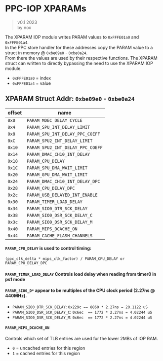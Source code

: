 # PPC-IOP XPARAMs
>v0.1 2023  
> by nox

The XPARAM IOP module writes PARAM values to `0xFFFE01a0` and `0xFFFE01a4`.  
In the PPC store handler for these addresses copy the PARAM value to a 
struct in memory @ `0xbe09e0` - `0xbe0a24`.  
From there the values are used
by their respective functions. The XPARAM struct can written to directly
bypassing the need to use the XPARAM IOP module.

- `0xFFFE01a0` = index
- `0xFFFE01a4` = value

## XPARAM Struct Addr: `0xbe09e0` - `0xbe0a24`

| offset | name
| ------ | -------------------------------
| `0x0`  | `PARAM_MDEC_DELAY_CYCLE`
| `0x4`  | `PARAM_SPU_INT_DELAY_LIMIT`
| `0x8`  | `PARAM_SPU_INT_DELAY_PPC_COEFF`
| `0xC`  | `PARAM_SPU2_INT_DELAY_LIMIT`
| `0x10` | `PARAM_SPU2_INT_DELAY_PPC_COEFF`
| `0x14` | `PARAM_DMAC_CH10_INT_DELAY`
| `0x18` | `PARAM_CPU_DELAY`
| `0x1C` | `PARAM_SPU_DMA_WAIT_LIMIT`
| `0x20` | `PARAM_GPU_DMA_WAIT_LIMIT`
| `0x24` | `PARAM_DMAC_CH10_INT_DELAY_DPC`
| `0x28` | `PARAM_CPU_DELAY_DPC`
| `0x2c` | `PARAM_USB_DELAYED_INT_ENABLE`
| `0x30` | `PARAM_TIMER_LOAD_DELAY`
| `0x34` | `PARAM_SIO0_DTR_SCK_DELAY`
| `0x38` | `PARAM_SIO0_DSR_SCK_DELAY_C`
| `0x3c` | `PARAM_SIO0_DSR_SCK_DELAY_M`
| `0x40` | `PARAM_MIPS_DCACHE_ON`
| `0x44` | `PARAM_CACHE_FLASH_CHANNELS`

#### `PARAM_CPU_DELAY` is used to control timing:
```
(ppc_clk_delta * mips_clk_factor) / PARAM_CPU_DELAY or PARAM_CPU_DELAY_DPC
```

#### `PARAM_TIMER_LOAD_DELAY` Controls load delay when reading from timer0 in ps1 mode

#### `PARAM_SIO0_D*` appear to be multiples of the CPU clock period (2.27ns @ 440MHz).
- `PARAM_SIO0_DTR_SCK_DELAY`:   `0x229c == 8860 * 2.27ns = 20.1122 uS`
- `PARAM_SIO0_DSR_SCK_DELAY_C`: `0x6ec  == 1772 * 2.27ns = 4.02244 uS`
- `PARAM_SIO0_DSR_SCK_DELAY_M`: `0x6ec  == 1772 * 2.27ns = 4.02244 uS`

#### `PARAM_MIPS_DCACHE_ON`
Controls which set of TLB entries are used for the lower 2MBs of IOP RAM.
- `0` = uncached entries for this region
- `1` = cached entries for this region

